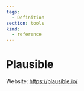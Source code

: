 ```yaml
---
tags:
  - Definition
section: tools
kind:
  - reference
---
```

# Plausible

Website: <https://plausible.io/>